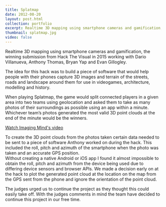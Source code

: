 ```yaml
---
title: Splatmap
date: 2012-08-20
layout: post.html
collection: portfolio
excerpt: Realtime 3D mapping using smartphone cameras and gamification, the winning submission from Hack The Visual in 2015.
thumbnail: splatmap.jpg
video: false
---
```


<p>
	Realtime 3D mapping using smartphone cameras and gamification, the winning submission from Hack The Visual in 2015 working with Dario Villanueva, Anthony Thomas, Bryan Yap and Evan Gillogley.
</p>
<p>
	The idea for this hack was to build a piece of software that would help people with their phones capture 3D images and terrain of the streets, roads and landscape around them for use in videogames, architecture, modelling and history.
</p>
<p>
	When playing Splatmap, the game would split connected players in a given area into two teams using geolocation and asked them to take as many photos of their surroundings as possible using an app within a minute. Whichever team’s photos generated the most valid 3D point clouds at the end of the minute would be the winners.
</p>
<a class="pure-button" href="https://www.youtube.com/watch?v=ZNArKCutTR8" title="'HACK THE VISUAL Overview' on YouTube" target="_blank">
	<i class="fa fa-youtube-square fa-lg"></i>
	Watch Imaging Mind's video
</a>

<p class="clearer">
	To create the 3D point clouds from the photos taken certain data needed to be sent to a piece of software Anthony worked on during the hack. This included the roll, pitch and azimuth of the smartphone when the photo was taken and an accurate GPS position.<br>
	Without creating a native Android or iOS app I found it almost impossible to obtain the roll, pitch and azimuth from the device being used due to differing device sensors and browser APIs. We made a decision early on at the hack to plot the generated point cloud at the location on the map from the GPS sent from the phone and ignore the orientation of the point cloud.
</p>
<p>
	The judges urged us to continue the project as they thought this could easily take off. With the judges comments in mind the team have decided to continue this project in our free time.
</p>
